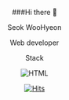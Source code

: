 <div align="center">
  
###Hi there 👋

Seok WooHyeon

Web developer

Stack

![HTML](https://img.shields.io/badge/HTML-E34F26?style=flat-square&logo=html5&logoColor=white)

[![Hits](https://hits.seeyoufarm.com/api/count/incr/badge.svg?url=https%3A%2F%2Fgithub.com%2Fseok97&count_bg=%235AD4C7&title_bg=%23555555&icon=&icon_color=%23E7E7E7&title=hits&edge_flat=false)](https://hits.seeyoufarm.com)

</center>
